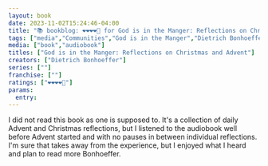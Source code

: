 ```yaml
---
layout: book
date: 2023-11-02T15:24:46-04:00
title: "📚 bookblog: ❤️❤️❤️❤️🖤 for God is in the Manger: Reflections on Christmas and Advent, by Dietrich Bonhoeffer"
tags: ["media","Communities","God is in the Manger","Dietrich Bonhoeffer","Christian calendar","Advent","Christmas"]
media: ["book","audiobook"]
titles: ["God is in the Manger: Reflections on Christmas and Advent"]
creators: ["Dietrich Bonhoeffer"]
series: [""]
franchise: [""]
ratings: ["❤️❤️❤️❤️🖤"]
params:
  entry:
---
```


I did not read this book as one is supposed to. It's a collection of daily Advent and Christmas reflections, but I listened to the audiobook well before Advent started and with no pauses in between individual reflections. I'm sure that takes away from the experience, but I enjoyed what I heard and plan to read more Bonhoeffer.
